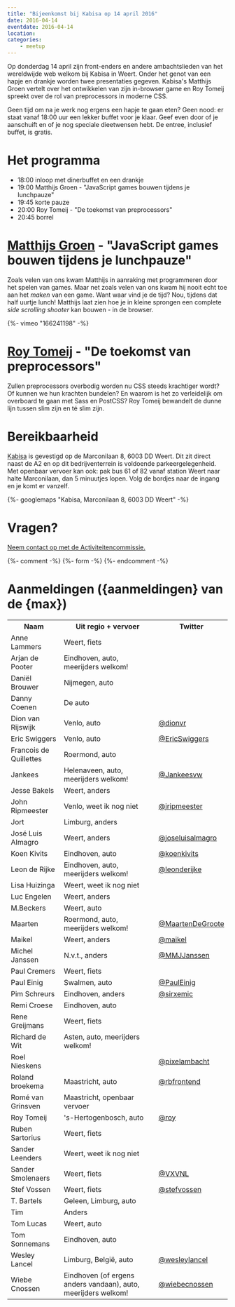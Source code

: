 ```yaml
---
title: "Bijeenkomst bij Kabisa op 14 april 2016"
date: 2016-04-14
eventdate: 2016-04-14
location:
categories:
    - meetup
---
```

Op donderdag 14 april zijn front-enders en andere ambachtslieden van het wereldwijde web welkom bij Kabisa in Weert. Onder het genot van een hapje en drankje worden twee presentaties gegeven. Kabisa's Matthijs Groen vertelt over het ontwikkelen van zijn in-browser game en Roy Tomeij spreekt over de rol van preprocessors in moderne CSS.

Geen tijd om na je werk nog ergens een hapje te gaan eten? Geen nood: er staat vanaf 18:00 uur een lekker buffet voor je klaar. Geef even door of je aanschuift en of je nog speciale dieetwensen hebt. De entree, inclusief buffet, is gratis.

# Het programma

* 18:00 inloop met dinerbuffet en een drankje
* 19:00 Matthijs Groen - "JavaScript games bouwen tijdens je lunchpauze"
* 19:45 korte pauze
* 20:00 Roy Tomeij - "De toekomst van preprocessors"
* 20:45 borrel

# [Matthijs Groen](https://twitter.com/matthijsgroen) - "JavaScript games bouwen tijdens je lunchpauze"

Zoals velen van ons kwam Matthijs in aanraking met programmeren door het spelen van games. Maar net zoals velen van ons kwam hij nooit echt toe aan het _maken_ van een game. Want waar vind je de tijd? Nou, tijdens dat half uurtje lunch! Matthijs laat zien hoe je in kleine sprongen een complete _side scrolling shooter_ kan bouwen - in de browser.

{%- vimeo "166241198" -%}

# [Roy Tomeij](https://twitter.com/roy) - "De toekomst van preprocessors"

Zullen preprocessors overbodig worden nu CSS steeds krachtiger wordt? Of kunnen we hun krachten bundelen? En waarom is het zo verleidelijk om overboard te gaan met Sass en PostCSS? Roy Tomeij bewandelt de dunne lijn tussen slim zijn en té slim zijn.

# Bereikbaarheid

[Kabisa](https://www.kabisa.nl/) is gevestigd op de Marconilaan 8, 6003 DD Weert. Dit zit direct naast de A2 en op dit bedrijventerrein is voldoende parkeergelegenheid. Met openbaar vervoer kan ook: pak bus 61 of 82 vanaf station Weert naar halte Marconilaan, dan 5 minuutjes lopen. Volg de bordjes naar de ingang en je komt er vanzelf.

{%- googlemaps "Kabisa, Marconilaan 8, 6003 DD Weert" -%}

# Vragen?

[Neem contact op met de Activiteitencommissie.](/vereniging/commissies/activiteiten)


{%- comment -%}
{%- form -%}
{%- endcomment -%}


# Aanmeldingen ({aanmeldingen} van de {max})

<table>
<tr>
<th>Naam</th>
<th>Uit regio + vervoer</th>
<th>Twitter</th>
</tr>
<tr>
<td>Anne Lammers</td>
<td>Weert, fiets</td>
<td></td>
</tr>
<tr>
<td>Arjan de Pooter</td>
<td>Eindhoven, auto, meerijders welkom!</td>
<td></td>
</tr>
<tr>
<td>Daniël Brouwer</td>
<td>Nijmegen, auto</td>
<td></td>
</tr>
<tr>
<td>Danny Coenen</td>
<td>De auto</td>
<td></td>
</tr>
<tr>
<td>Dion van Rijswijk </td>
<td>Venlo, auto</td>
<td><a href="https://twitter.com/dionvr" rel="nofollow">@dionvr</a></td>
</tr>
<tr>
<td>Eric Swiggers</td>
<td>Venlo, auto</td>
<td><a href="https://twitter.com/EricSwiggers" rel="nofollow">@EricSwiggers</a></td>
</tr>
<tr>
<td>Francois de Quillettes</td>
<td>Roermond, auto</td>
<td></td>
</tr>
<tr>
<td>Jankees</td>
<td>Helenaveen, auto, meerijders welkom!</td>
<td><a href="https://twitter.com/Jankeesvw" rel="nofollow">@Jankeesvw</a></td>
</tr>
<tr>
<td>Jesse Bakels</td>
<td>Weert, anders</td>
<td></td>
</tr>
<tr>
<td>John Ripmeester</td>
<td>Venlo, weet ik nog niet</td>
<td><a href="https://twitter.com/jripmeester" rel="nofollow">@jripmeester</a></td>
</tr>
<tr>
<td>Jort</td>
<td>Limburg, anders</td>
<td></td>
</tr>
<tr>
<td>José Luis Almagro</td>
<td>Weert, anders</td>
<td><a href="https://twitter.com/joseluisalmagro" rel="nofollow">@joseluisalmagro</a></td>
</tr>
<tr>
<td>Koen Kivits</td>
<td>Eindhoven, auto</td>
<td><a href="https://twitter.com/koenkivits" rel="nofollow">@koenkivits</a></td>
</tr>
<tr>
<td>Leon de Rijke</td>
<td>Eindhoven, auto, meerijders welkom!</td>
<td><a href="https://twitter.com/leonderijke" rel="nofollow">@leonderijke</a></td>
</tr>
<tr>
<td>Lisa Huizinga</td>
<td>Weert, weet ik nog niet</td>
<td></td>
</tr>
<tr>
<td>Luc Engelen</td>
<td>Weert, anders</td>
<td></td>
</tr>
<tr>
<td>M.Beckers</td>
<td>Weert, auto</td>
<td></td>
</tr>
<tr>
<td>Maarten</td>
<td>Roermond, auto, meerijders welkom!</td>
<td><a href="https://twitter.com/MaartenDeGroote" rel="nofollow">@MaartenDeGroote</a></td>
</tr>
<tr>
<td>Maikel</td>
<td>Weert, anders</td>
<td><a href="https://twitter.com/maikel" rel="nofollow">@maikel</a></td>
</tr>
<tr>
<td>Michel Janssen</td>
<td>N.v.t., anders</td>
<td><a href="https://twitter.com/MMJJanssen" rel="nofollow">@MMJJanssen</a></td>
</tr>
<tr>
<td>Paul Cremers</td>
<td>Weert, fiets</td>
<td></td>
</tr>
<tr>
<td>Paul Einig</td>
<td>Swalmen, auto</td>
<td><a href="https://twitter.com/PaulEinig" rel="nofollow">@PaulEinig</a></td>
</tr>
<tr>
<td>Pim Schreurs</td>
<td>Eindhoven, anders</td>
<td><a href="https://twitter.com/sirxemic" rel="nofollow">@sirxemic</a></td>
</tr>
<tr>
<td>Remi Croese</td>
<td>Eindhoven, auto</td>
<td></td>
</tr>
<tr>
<td>Rene Greijmans </td>
<td>Weert, fiets</td>
<td></td>
</tr>
<tr>
<td>Richard de Wit</td>
<td>Asten, auto, meerijders welkom!</td>
<td></td>
</tr>
<tr>
<td>Roel Nieskens</td>
<td></td>
<td><a href="https://twitter.com/pixelambacht" rel="nofollow">@pixelambacht</a></td>
</tr>
<tr>
<td>Roland broekema</td>
<td>Maastricht, auto</td>
<td><a href="https://twitter.com/rbfrontend" rel="nofollow">@rbfrontend</a></td>
</tr>
<tr>
<td>Romé van Grinsven</td>
<td>Maastricht, openbaar vervoer</td>
<td></td>
</tr>
<tr>
<td>Roy Tomeij</td>
<td>'s-Hertogenbosch, auto</td>
<td><a href="https://twitter.com/roy" rel="nofollow">@roy</a></td>
</tr>
<tr>
<td>Ruben Sartorius</td>
<td>Weert, fiets</td>
<td></td>
</tr>
<tr>
<td>Sander Leenders</td>
<td>Weert, weet ik nog niet</td>
<td></td>
</tr>
<tr>
<td>Sander Smolenaers</td>
<td>Weert, fiets</td>
<td><a href="https://twitter.com/VXVNL" rel="nofollow">@VXVNL</a></td>
</tr>
<tr>
<td>Stef Vossen</td>
<td>Weert, fiets</td>
<td><a href="https://twitter.com/stefvossen" rel="nofollow">@stefvossen</a></td>
</tr>
<tr>
<td>T. Bartels</td>
<td>Geleen, Limburg, auto</td>
<td></td>
</tr>
<tr>
<td>Tim</td>
<td>Anders</td>
<td></td>
</tr>
<tr>
<td>Tom Lucas</td>
<td>Weert, auto</td>
<td></td>
</tr>
<tr>
<td>Tom Sonnemans</td>
<td>Eindhoven, auto</td>
<td></td>
</tr>
<tr>
<td>Wesley Lancel</td>
<td>Limburg, België, auto</td>
<td><a href="https://twitter.com/wesleylancel" rel="nofollow">@wesleylancel</a></td>
</tr>
<tr>
<td>Wiebe Cnossen</td>
<td>Eindhoven (of ergens anders vandaan), auto, meerijders welkom!</td>
<td><a href="https://twitter.com/wiebecnossen" rel="nofollow">@wiebecnossen</a></td>
</tr>
</table>
